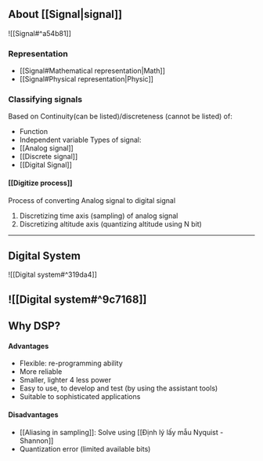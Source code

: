 ## About [[Signal|signal]]
![[Signal#^a54b81]]
### Representation
- [[Signal#Mathematical representation|Math]]
- [[Signal#Physical representation|Physic]]
### Classifying signals
Based on Continuity(can be listed)/discreteness (cannot be listed) of: 
- Function
- Independent variable
Types of signal:
- [[Analog signal]]
- [[Discrete signal]]
- [[Digital Signal]] 
#### [[Digitize process]]
Process of converting Analog signal to digital signal
1. Discretizing time axis (sampling) of analog signal
2. Discretizing altitude axis (quantizing altitude using N bit)
---
## Digital System
![[Digital system#^319da4]]

 ![[Digital system#^9c7168]]
---
## Why DSP?
#### Advantages
- Flexible: re-programming ability
- More reliable
- Smaller, lighter 4 less power
- Easy to use, to develop and test (by using the assistant tools)
- Suitable to sophisticated applications
#### Disadvantages
- [[Aliasing in sampling]]: Solve using [[Định lý lấy mẫu Nyquist - Shannon]]
- Quantization error (limited available bits)







